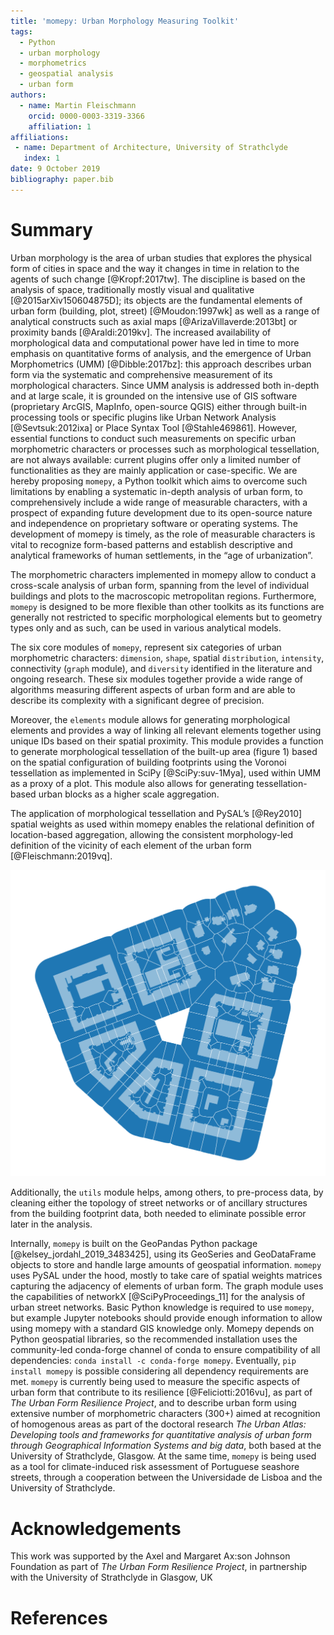 ```yaml
---
title: 'momepy: Urban Morphology Measuring Toolkit'
tags:
  - Python
  - urban morphology
  - morphometrics
  - geospatial analysis
  - urban form
authors:
  - name: Martin Fleischmann
    orcid: 0000-0003-3319-3366
    affiliation: 1
affiliations:
 - name: Department of Architecture, University of Strathclyde
   index: 1
date: 9 October 2019
bibliography: paper.bib
---
```


# Summary

Urban morphology is the area of urban studies that explores the physical form of cities in space and the way it changes in time in relation to the agents of such change [@Kropf:2017tw]. The discipline is based on the analysis of space, traditionally mostly visual and qualitative [@2015arXiv150604875D]; its objects are the fundamental elements of urban form (building, plot, street) [@Moudon:1997wk] as well as a range of analytical constructs such as axial maps [@ArizaVillaverde:2013bt] or proximity bands [@Araldi:2019kv]. The increased availability of morphological data and computational power have led in time to more emphasis on quantitative forms of analysis, and the emergence of Urban Morphometrics (UMM) [@Dibble:2017bz]: this approach describes urban form via the systematic and comprehensive measurement of its morphological characters. Since UMM analysis is addressed both in-depth and at large scale, it is grounded on the intensive use of GIS software (proprietary ArcGIS, MapInfo, open-source QGIS) either through built-in processing tools or specific plugins like Urban Network Analysis [@Sevtsuk:2012ixa] or Place Syntax Tool [@Stahle469861]. However, essential functions to conduct such measurements on specific urban morphometric characters or processes such as morphological tessellation, are not always available: current plugins offer only a limited number of functionalities as they are mainly application or case-specific. We are hereby proposing ``momepy``, a Python toolkit which aims to overcome such limitations by enabling a systematic in-depth analysis of urban form, to comprehensively include a wide range of measurable characters, with a prospect of expanding future development due to its open-source nature and independence on proprietary software or operating systems. The development of momepy is timely, as the role of measurable characters is vital to recognize form-based patterns and establish descriptive and analytical frameworks of human settlements, in the “age of urbanization”.

The morphometric characters implemented in momepy allow to conduct a cross-scale analysis of urban form, spanning from the level of individual buildings and plots to the macroscopic metropolitan regions. Furthermore, ``momepy`` is designed to be more flexible than other toolkits as its functions are generally not restricted to specific morphological elements but to geometry types only and as such, can be used in various analytical models.

The six core modules of ``momepy``, represent six categories of urban morphometric characters: ``dimension``, ``shape``, spatial ``distribution``, ``intensity``, connectivity (``graph`` module), and ``diversity`` identified in the literature and ongoing research. These six modules together provide a wide range of algorithms measuring different aspects of urban form and are able to describe its complexity with a significant degree of precision.

Moreover, the ``elements`` module allows for generating morphological elements and provides a way of linking all relevant elements together using unique IDs based on their spatial proximity. This module provides a function to generate morphological tessellation of the built-up area (figure 1) based on the spatial configuration of building footprints using the Voronoi tessellation as implemented in SciPy [@SciPy:suv-1Mya], used within UMM as a proxy of a plot. This module also allows for generating tessellation-based urban blocks as a higher scale aggregation.

The application of morphological tessellation and PySAL’s [@Rey2010] spatial weights as used within momepy enables the relational definition of location-based aggregation, allowing the consistent morphology-led definition of the vicinity of each element of the urban form [@Fleischmann:2019vq].  

![Figure 1: Morphological tessellation in the case of the exemplary bubenec dataset illustrates the principle of Voronoi tessellation applied on building polygons. Building data source: OpenStreetMap © OpenStreetMap contributors, CC BY-SA](figure1.png)

Additionally, the ``utils`` module helps, among others, to pre-process data, by cleaning either the topology of street networks or of ancillary structures from the building footprint data, both needed to eliminate possible error later in the analysis.

Internally, ``momepy`` is built on the GeoPandas Python package [@kelsey_jordahl_2019_3483425], using its GeoSeries and GeoDataFrame objects to store and handle large amounts of geospatial information. ``momepy`` uses PySAL under the hood, mostly to take care of spatial weights matrices capturing the adjacency of elements of urban form. The graph module uses the capabilities of networkX [@SciPyProceedings_11] for the analysis of urban street networks. Basic Python knowledge is required to use ``momepy``, but example Jupyter notebooks should provide enough information to allow using momepy with a standard GIS knowledge only.
Momepy depends on Python geospatial libraries, so the recommended installation uses the community-led conda-forge channel of conda to ensure compatibility of all dependencies: ``conda install -c conda-forge momepy``. Eventually, ``pip install momepy`` is possible considering all dependency requirements are met.
``momepy``  is currently being used to measure the specific aspects of urban form that contribute to its resilience [@Feliciotti:2016vu], as part of *The Urban Form Resilience Project*, and to describe urban form using extensive number of morphometric characters (300+) aimed at recognition of homogenous areas as part of the doctoral research *The Urban Atlas: Developing tools and frameworks for quantitative analysis of urban form through Geographical Information Systems and big data*, both based at the University of Strathclyde, Glasgow. At the same time, ``momepy`` is being used as a tool for climate-induced risk assessment of Portuguese seashore streets, through a cooperation between the Universidade de Lisboa and the University of Strathclyde.

# Acknowledgements
This work was supported by the Axel and Margaret Ax:son Johnson Foundation as part of *The Urban Form Resilience Project*, in partnership with the University of Strathclyde in Glasgow, UK

# References
